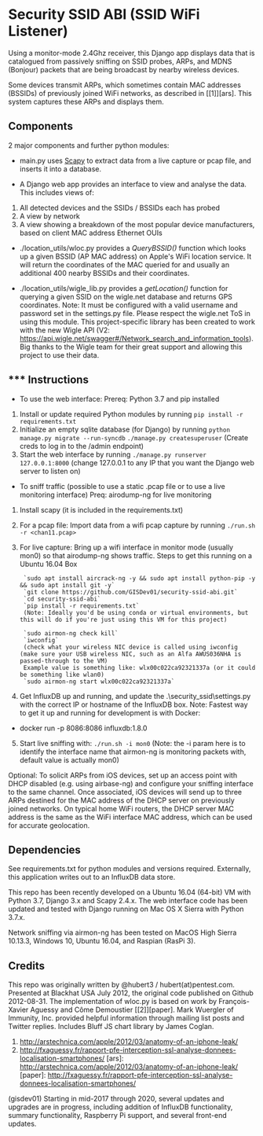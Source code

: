 Security SSID ABI (SSID WiFi Listener)
==========

Using a monitor-mode 2.4Ghz receiver, this Django app displays data that is catalogued from passively sniffing on SSID probes, ARPs, and MDNS (Bonjour) packets that are being broadcast by nearby wireless devices.

Some devices transmit ARPs, which sometimes contain MAC addresses (BSSIDs) of previously joined WiFi networks, as described in [[1]][ars].  This system captures these ARPs and displays them.

Components
----------

2 major components and further python modules:

* main.py uses [Scapy](http://www.secdev.org/projects/scapy/) to extract data from a live capture or pcap file, and inserts it into a database.

* A Django web app provides an interface to view and analyse the data.
This includes views of:

1. All detected devices and the SSIDs / BSSIDs each has probed
1. A view by network
1. A view showing a breakdown of the most popular device manufacturers, based on client MAC address Ethernet OUIs

* ./location_utils/wloc.py provides a _QueryBSSID()_ function which looks up a given BSSID (AP MAC address) on Apple's WiFi location service. It will return the coordinates of the MAC queried for and usually an additional 400 nearby BSSIDs and their coordinates.

* ./location_utils/wigle_lib.py provides a _getLocation()_ function for querying a given SSID on the wigle.net database and returns GPS coordinates. Note: It must be configured with a valid username and password set in the settings.py file. Please respect the wigle.net ToS in using this module. This project-specific library has been created to work with the new Wigle API (V2: https://api.wigle.net/swagger#/Network_search_and_information_tools). Big thanks to the Wigle team for their great support and allowing this project to use their data.

*** Instructions
------------

* To use the web interface:
Prereq: Python 3.7 and pip installed

1. Install or update required Python modules by running
`pip install -r requirements.txt`
2. Initialize an empty sqlite database (for Django) by running
`python manage.py migrate --run-syncdb`
`./manage.py createsuperuser` (Create creds to log in to the /admin endpoint)
3. Start the web interface by running
`./manage.py runserver 127.0.0.1:8000`
(change 127.0.0.1 to any IP that you want the Django web server to listen on)

* To sniff traffic (possible to use a static .pcap file or to use a live monitoring interface)
Preq: airodump-ng for live monitoring

1. Install scapy (it is included in the requirements.txt)
2. For a pcap file: Import data from a wifi pcap capture by running `./run.sh -r <chan11.pcap>`
3. For live capture: Bring up a wifi interface in monitor mode (usually mon0) so that airodump-ng shows traffic.
    Steps to get this running on a Ubuntu 16.04 Box

        `sudo apt install aircrack-ng -y && sudo apt install python-pip -y && sudo apt install git -y`
        `git clone https://github.com/GISDev01/security-ssid-abi.git`
        `cd security-ssid-abi`
        `pip install -r requirements.txt`
        (Note: Ideally you'd be using conda or virtual environments, but this will do if you're just using this VM for this project)

        `sudo airmon-ng check kill`
        `iwconfig`
        (check what your wireless NIC device is called using iwconfig (make sure your USB wireless NIC, such as an Alfa AWUS036NHA is passed-through to the VM)
        Example value is something like: wlx00c022ca92321337a (or it could be something like wlan0)
        `sudo airmon-ng start wlx00c022ca92321337a`

4. Get InfluxDB up and running, and update the .\security_ssid\settings.py with the correct IP or hostname of the InfluxDB box.
Note: Fastest way to get it up and running for development is with Docker:
* docker run -p 8086:8086 influxdb:1.8.0


5. Start live sniffing with:
 `./run.sh -i mon0`
 (Note: the -i param here is to identify the interface name that airmon-ng is monitoring packets with, default value is actually mon0)


Optional: To solicit ARPs from iOS devices, set up an access point with DHCP disabled (e.g. using airbase-ng) and configure your sniffing interface to the same channel.
Once associated, iOS devices will send up to three ARPs destined for the MAC address of the DHCP server on previously joined networks. On typical home WiFi routers, the DHCP server MAC address is the same as the WiFi interface MAC address, which can be used for accurate geolocation.


Dependencies
------------

See requirements.txt for python modules and versions required.
Externally, this application writes out to an InfluxDB data store.

This repo has been recently developed on a Ubuntu 16.04 (64-bit) VM with Python 3.7, Django 3.x and Scapy 2.4.x.
The web interface code has been updated and tested with Django running on Mac OS X Sierra with Python 3.7.x.

Network sniffing via airmon-ng has been tested on MacOS High Sierra 10.13.3, Windows 10, Ubuntu 16.04, and Raspian (RasPi 3).


Credits
-------
This repo was originally written by @hubert3 / hubert(at)pentest.com. Presented at Blackhat USA July 2012, the original code published on Github 2012-08-31.
The implementation of wloc.py is based on work by François-Xavier Aguessy and Côme Demoustier [[2]][paper].
Mark Wuergler of Immunity, Inc. provided helpful information through mailing list posts and Twitter replies.
Includes Bluff JS chart library by James Coglan.
1. http://arstechnica.com/apple/2012/03/anatomy-of-an-iphone-leak/
2. http://fxaguessy.fr/rapport-pfe-interception-ssl-analyse-donnees-localisation-smartphones/
[ars]: http://arstechnica.com/apple/2012/03/anatomy-of-an-iphone-leak/
[paper]: http://fxaguessy.fr/rapport-pfe-interception-ssl-analyse-donnees-localisation-smartphones/

(gisdev01) Starting in mid-2017 through 2020, several updates and upgrades are in progress, including addition of InfluxDB functionality, summary functionality, Raspberry Pi support, and several front-end updates.
